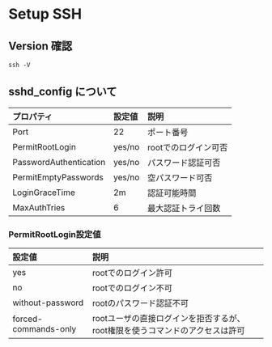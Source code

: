 # Setup SSH

## Version 確認
```
ssh -V
```

## sshd_config について

|プロパティ|設定値|説明|
|:--|:--|:--|
|Port|22|ポート番号|
|PermitRootLogin|yes/no|rootでのログイン可否|
|PasswordAuthentication|yes/no|パスワード認証可否|
|PermitEmptyPasswords|yes/no|空パスワード可否|
|LoginGraceTime|2m|認証可能時間|
|MaxAuthTries|6|最大認証トライ回数|

### PermitRootLogin設定値
|設定値|説明|
|:--|:--|
|yes|rootでのログイン許可|
|no|rootでのログイン不可|
|without-password|rootのパスワード認証不可|
|forced-commands-only|rootユーザの直接ログインを拒否するが、root権限を使うコマンドのアクセスは許可|
